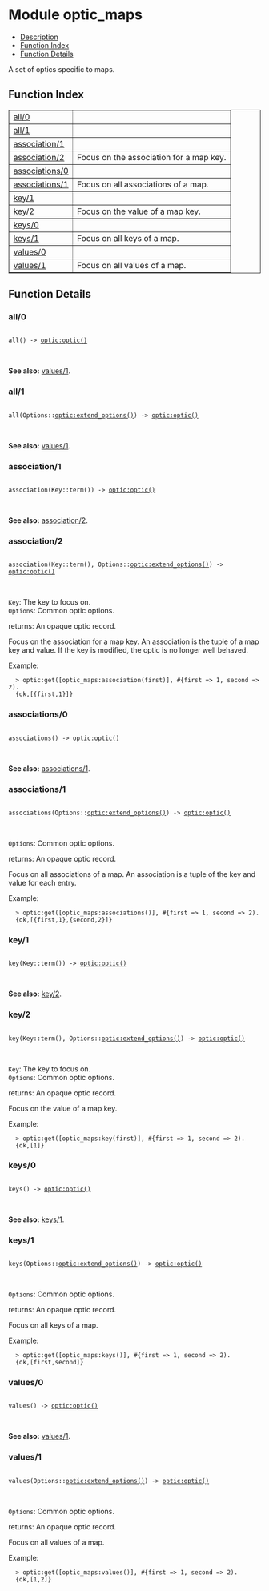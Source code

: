 

# Module optic_maps #
* [Description](#description)
* [Function Index](#index)
* [Function Details](#functions)

A set of optics specific to maps.

<a name="index"></a>

## Function Index ##


<table width="100%" border="1" cellspacing="0" cellpadding="2" summary="function index"><tr><td valign="top"><a href="#all-0">all/0</a></td><td></td></tr><tr><td valign="top"><a href="#all-1">all/1</a></td><td></td></tr><tr><td valign="top"><a href="#association-1">association/1</a></td><td></td></tr><tr><td valign="top"><a href="#association-2">association/2</a></td><td>
Focus on the association for a map key.</td></tr><tr><td valign="top"><a href="#associations-0">associations/0</a></td><td></td></tr><tr><td valign="top"><a href="#associations-1">associations/1</a></td><td>
Focus on all associations of a map.</td></tr><tr><td valign="top"><a href="#key-1">key/1</a></td><td></td></tr><tr><td valign="top"><a href="#key-2">key/2</a></td><td>
Focus on the value of a map key.</td></tr><tr><td valign="top"><a href="#keys-0">keys/0</a></td><td></td></tr><tr><td valign="top"><a href="#keys-1">keys/1</a></td><td>
Focus on all keys of a map.</td></tr><tr><td valign="top"><a href="#values-0">values/0</a></td><td></td></tr><tr><td valign="top"><a href="#values-1">values/1</a></td><td>
Focus on all values of a map.</td></tr></table>


<a name="functions"></a>

## Function Details ##

<a name="all-0"></a>

### all/0 ###

<pre><code>
all() -&gt; <a href="optic.md#type-optic">optic:optic()</a>
</code></pre>
<br />

__See also:__ [values/1](#values-1).

<a name="all-1"></a>

### all/1 ###

<pre><code>
all(Options::<a href="optic.md#type-extend_options">optic:extend_options()</a>) -&gt; <a href="optic.md#type-optic">optic:optic()</a>
</code></pre>
<br />

__See also:__ [values/1](#values-1).

<a name="association-1"></a>

### association/1 ###

<pre><code>
association(Key::term()) -&gt; <a href="optic.md#type-optic">optic:optic()</a>
</code></pre>
<br />

__See also:__ [association/2](#association-2).

<a name="association-2"></a>

### association/2 ###

<pre><code>
association(Key::term(), Options::<a href="optic.md#type-extend_options">optic:extend_options()</a>) -&gt; <a href="optic.md#type-optic">optic:optic()</a>
</code></pre>
<br />

`Key`: The key to focus on.<br />`Options`: Common optic options.<br />

returns: An opaque optic record.

Focus on the association for a map key. An association is the tuple
of a map key and value. If the key is modified, the optic is no
longer well behaved.

Example:

```
  > optic:get([optic_maps:association(first)], #{first => 1, second => 2).
  {ok,[{first,1}]}
```

<a name="associations-0"></a>

### associations/0 ###

<pre><code>
associations() -&gt; <a href="optic.md#type-optic">optic:optic()</a>
</code></pre>
<br />

__See also:__ [associations/1](#associations-1).

<a name="associations-1"></a>

### associations/1 ###

<pre><code>
associations(Options::<a href="optic.md#type-extend_options">optic:extend_options()</a>) -&gt; <a href="optic.md#type-optic">optic:optic()</a>
</code></pre>
<br />

`Options`: Common optic options.<br />

returns: An opaque optic record.

Focus on all associations of a map. An association is a tuple of
the key and value for each entry.

Example:

```
  > optic:get([optic_maps:associations()], #{first => 1, second => 2).
  {ok,[{first,1},{second,2}]}
```

<a name="key-1"></a>

### key/1 ###

<pre><code>
key(Key::term()) -&gt; <a href="optic.md#type-optic">optic:optic()</a>
</code></pre>
<br />

__See also:__ [key/2](#key-2).

<a name="key-2"></a>

### key/2 ###

<pre><code>
key(Key::term(), Options::<a href="optic.md#type-extend_options">optic:extend_options()</a>) -&gt; <a href="optic.md#type-optic">optic:optic()</a>
</code></pre>
<br />

`Key`: The key to focus on.<br />`Options`: Common optic options.<br />

returns: An opaque optic record.

Focus on the value of a map key.

Example:

```
  > optic:get([optic_maps:key(first)], #{first => 1, second => 2).
  {ok,[1]}
```

<a name="keys-0"></a>

### keys/0 ###

<pre><code>
keys() -&gt; <a href="optic.md#type-optic">optic:optic()</a>
</code></pre>
<br />

__See also:__ [keys/1](#keys-1).

<a name="keys-1"></a>

### keys/1 ###

<pre><code>
keys(Options::<a href="optic.md#type-extend_options">optic:extend_options()</a>) -&gt; <a href="optic.md#type-optic">optic:optic()</a>
</code></pre>
<br />

`Options`: Common optic options.<br />

returns: An opaque optic record.

Focus on all keys of a map.

Example:

```
  > optic:get([optic_maps:keys()], #{first => 1, second => 2).
  {ok,[first,second]}
```

<a name="values-0"></a>

### values/0 ###

<pre><code>
values() -&gt; <a href="optic.md#type-optic">optic:optic()</a>
</code></pre>
<br />

__See also:__ [values/1](#values-1).

<a name="values-1"></a>

### values/1 ###

<pre><code>
values(Options::<a href="optic.md#type-extend_options">optic:extend_options()</a>) -&gt; <a href="optic.md#type-optic">optic:optic()</a>
</code></pre>
<br />

`Options`: Common optic options.<br />

returns: An opaque optic record.

Focus on all values of a map.

Example:

```
  > optic:get([optic_maps:values()], #{first => 1, second => 2).
  {ok,[1,2]}
```

